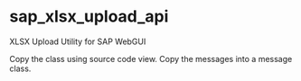# sap_xlsx_upload_api
XLSX Upload Utility for SAP WebGUI

Copy the class using source code view.
Copy the messages into a message class.
